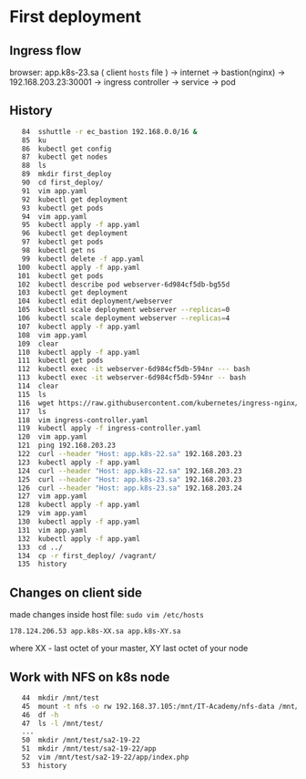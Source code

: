 # First deployment

## Ingress flow
browser: app.k8s-23.sa ( client `hosts` file ) -> internet -> bastion(nginx) ->  192.168.203.23:30001 -> ingress controller -> service -> pod

## History

```bash
   84  sshuttle -r ec_bastion 192.168.0.0/16 &
   85  ku
   86  kubectl get config
   87  kubectl get nodes
   88  ls
   89  mkdir first_deploy
   90  cd first_deploy/
   91  vim app.yaml
   92  kubectl get deployment
   93  kubectl get pods
   94  vim app.yaml
   95  kubectl apply -f app.yaml
   96  kubectl get deployment
   97  kubectl get pods
   98  kubectl get ns
   99  kubectl delete -f app.yaml
  100  kubectl apply -f app.yaml
  101  kubectl get pods
  102  kubectl describe pod webserver-6d984cf5db-bg55d
  103  kubectl get deployment
  104  kubectl edit deployment/webserver
  105  kubectl scale deployment webserver --replicas=0
  106  kubectl scale deployment webserver --replicas=4
  107  kubectl apply -f app.yaml
  108  vim app.yaml
  109  clear
  110  kubectl apply -f app.yaml
  111  kubectl get pods
  112  kubectl exec -it webserver-6d984cf5db-594nr --- bash
  113  kubectl exec -it webserver-6d984cf5db-594nr -- bash
  114  clear
  115  ls
  116  wget https://raw.githubusercontent.com/kubernetes/ingress-nginx/main/deploy/static/provider/baremetal/deploy.yaml -O ingress-controller.yaml
  117  ls
  118  vim ingress-controller.yaml
  119  kubectl apply -f ingress-controller.yaml
  120  vim app.yaml
  121  ping 192.168.203.23
  122  curl --header "Host: app.k8s-22.sa" 192.168.203.23
  123  kubectl apply -f app.yaml
  124  curl --header "Host: app.k8s-22.sa" 192.168.203.23
  125  curl --header "Host: app.k8s-23.sa" 192.168.203.23
  126  curl --header "Host: app.k8s-23.sa" 192.168.203.24
  127  vim app.yaml
  128  kubectl apply -f app.yaml
  129  vim app.yaml
  130  kubectl apply -f app.yaml
  131  vim app.yaml
  132  kubectl apply -f app.yaml
  133  cd ../
  134  cp -r first_deploy/ /vagrant/
  135  history
```


## Changes on client side

made changes inside host file: `sudo vim /etc/hosts`

```
178.124.206.53 app.k8s-XX.sa app.k8s-XY.sa
```

where XX - last octet of your master, XY last octet of your node


## Work with NFS on k8s node

```bash
   44  mkdir /mnt/test
   45  mount -t nfs -o rw 192.168.37.105:/mnt/IT-Academy/nfs-data /mnt/test/
   46  df -h
   47  ls -l /mnt/test/
   ...
   50  mkdir /mnt/test/sa2-19-22
   51  mkdir /mnt/test/sa2-19-22/app
   52  vim /mnt/test/sa2-19-22/app/index.php
   53  history
```